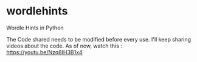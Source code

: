 # wordlehints
Wordle Hints in Python

The Code shared needs to be modified before every use.
I'll keep sharing videos about the code.
As of now, watch this : https://youtu.be/Nzq8IH3B1x4
